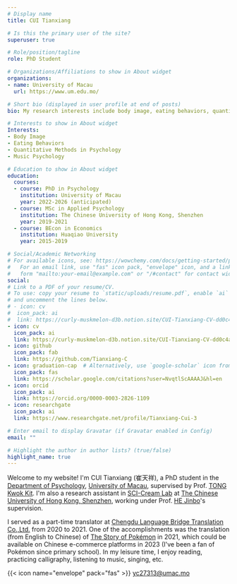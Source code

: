 ```yaml
---
# Display name
title: CUI Tianxiang

# Is this the primary user of the site?
superuser: true

# Role/position/tagline
role: PhD Student

# Organizations/Affiliations to show in About widget
organizations:
- name: University of Macau
  url: https://www.um.edu.mo/

# Short bio (displayed in user profile at end of posts)
bio: My research interests include body image, eating behaviors, quantitative methods in psychology, and music psychology.

# Interests to show in About widget
Interests:
- Body Image
- Eating Behaviors
- Quantitative Methods in Psychology
- Music Psychology

# Education to show in About widget
education:
  courses:
  - course: PhD in Psychology
    institution: University of Macau
    year: 2022-2026 (anticipated)
  - course: MSc in Applied Psychology
    institution: The Chinese University of Hong Kong, Shenzhen
    year: 2019-2021
  - course: BEcon in Economics
    institution: Huaqiao University
    year: 2015-2019

# Social/Academic Networking
# For available icons, see: https://wowchemy.com/docs/getting-started/page-builder/#icons
#   For an email link, use "fas" icon pack, "envelope" icon, and a link in the
#   form "mailto:your-email@example.com" or "/#contact" for contact widget.
social:
# Link to a PDF of your resume/CV.
# To use: copy your resume to `static/uploads/resume.pdf`, enable `ai` icons in `params.toml`, 
# and uncomment the lines below.
# - icon: cv
#  icon_pack: ai
#  link: https://curly-muskmelon-d3b.notion.site/CUI-Tianxiang-CV-dd0c4a9545814cbca3f5e77483221cdf
- icon: cv
  icon_pack: ai
  link: https://curly-muskmelon-d3b.notion.site/CUI-Tianxiang-CV-dd0c4a9545814cbca3f5e77483221cdf
- icon: github
  icon_pack: fab
  link: https://github.com/Tianxiang-C
- icon: graduation-cap  # Alternatively, use `google-scholar` icon from `ai` icon pack
  icon_pack: fas
  link: https://scholar.google.com/citations?user=NvqtlScAAAAJ&hl=en
- icon: orcid
  icon_pack: ai
  link: https://orcid.org/0000-0003-2826-1109
- icon: researchgate
  icon_pack: ai
  link: https://www.researchgate.net/profile/Tianxiang-Cui-3

# Enter email to display Gravatar (if Gravatar enabled in Config)
email: ""

# Highlight the author in author lists? (true/false)
highlight_name: true
---
```


Welcome to my website! I'm CUI Tianxiang (崔天祥), a PhD student in the [Department of Psychology](https://www.um.edu.mo/fss/psychology/), [University of Macau](https://www.um.edu.mo/), supervised by Prof. [TONG Kwok Kit](https://scholar.google.com/citations?user=DECUuZkAAAAJ&hl=en). I'm also a research assistant in [SCI-Cream Lab](https://sci-cream.netlify.app/) at [The Chinese University of Hong Kong, Shenzhen](https://www.cuhk.edu.cn/en), working under Prof. [HE Jinbo](https://scholar.google.com/citations?hl=zh-CN&user=16qDmvsAAAAJ&view_op=list_works)'s supervision. 

I served as a part-time translator at [Chengdu Language Bridge Translation Co.,Ltd.](https://www.lan-bridge.com/) from 2020 to 2021. One of the accomplishments was the translation (from English to Chinese) of [The Story of Pokémon](https://www.goodreads.com/en/book/show/58076959-the-story-of-pok-mon) in 2021, which could be available on Chinese e-commerce platforms in 2023 (I've been a fan of Pokémon since primary school). In my leisure time, I enjoy reading, practicing calligraphy, listening to music, singing, etc.

{{< icon name="envelope" pack="fas" >}} yc27313@umac.mo
